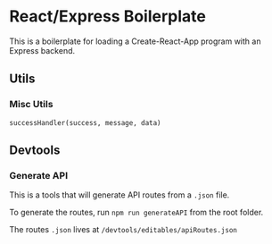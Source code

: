 # React/Express Boilerplate
This is a boilerplate for loading a Create-React-App program with an Express backend.

## Utils
### Misc Utils
`successHandler(success, message, data)`

## Devtools
### Generate API
This is a tools that will generate API routes from a `.json` file.

To generate the routes, run `npm run generateAPI` from the root folder.

The routes `.json` lives at `/devtools/editables/apiRoutes.json`